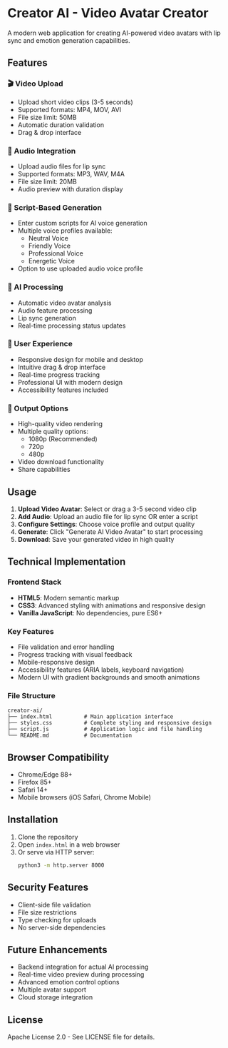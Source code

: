 # Creator AI - Video Avatar Creator

A modern web application for creating AI-powered video avatars with lip sync and emotion generation capabilities.

## Features

### 🎬 Video Upload
- Upload short video clips (3-5 seconds)
- Supported formats: MP4, MOV, AVI
- File size limit: 50MB
- Automatic duration validation
- Drag & drop interface

### 🎵 Audio Integration
- Upload audio files for lip sync
- Supported formats: MP3, WAV, M4A
- File size limit: 20MB
- Audio preview with duration display

### 📝 Script-Based Generation
- Enter custom scripts for AI voice generation
- Multiple voice profiles available:
  - Neutral Voice
  - Friendly Voice
  - Professional Voice
  - Energetic Voice
- Option to use uploaded audio voice profile

### 🎯 AI Processing
- Automatic video avatar analysis
- Audio feature processing
- Lip sync generation
- Real-time processing status updates

### 📱 User Experience
- Responsive design for mobile and desktop
- Intuitive drag & drop interface
- Real-time progress tracking
- Professional UI with modern design
- Accessibility features included

### 🎥 Output Options
- High-quality video rendering
- Multiple quality options:
  - 1080p (Recommended)
  - 720p
  - 480p
- Video download functionality
- Share capabilities

## Usage

1. **Upload Video Avatar**: Select or drag a 3-5 second video clip
2. **Add Audio**: Upload an audio file for lip sync OR enter a script
3. **Configure Settings**: Choose voice profile and output quality
4. **Generate**: Click "Generate AI Video Avatar" to start processing
5. **Download**: Save your generated video in high quality

## Technical Implementation

### Frontend Stack
- **HTML5**: Modern semantic markup
- **CSS3**: Advanced styling with animations and responsive design
- **Vanilla JavaScript**: No dependencies, pure ES6+

### Key Features
- File validation and error handling
- Progress tracking with visual feedback
- Mobile-responsive design
- Accessibility features (ARIA labels, keyboard navigation)
- Modern UI with gradient backgrounds and smooth animations

### File Structure
```
creator-ai/
├── index.html          # Main application interface
├── styles.css          # Complete styling and responsive design
├── script.js           # Application logic and file handling
└── README.md           # Documentation
```

## Browser Compatibility

- Chrome/Edge 88+
- Firefox 85+
- Safari 14+
- Mobile browsers (iOS Safari, Chrome Mobile)

## Installation

1. Clone the repository
2. Open `index.html` in a web browser
3. Or serve via HTTP server:
   ```bash
   python3 -m http.server 8000
   ```

## Security Features

- Client-side file validation
- File size restrictions
- Type checking for uploads
- No server-side dependencies

## Future Enhancements

- Backend integration for actual AI processing
- Real-time video preview during processing
- Advanced emotion control options
- Multiple avatar support
- Cloud storage integration

## License

Apache License 2.0 - See LICENSE file for details.